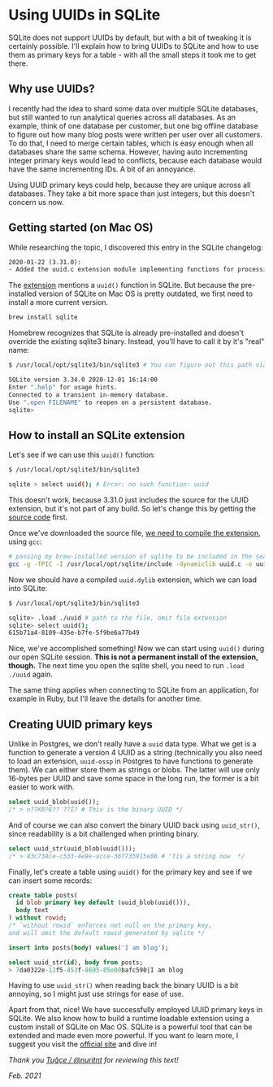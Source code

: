 # Using UUIDs in SQLite

SQLite does not support UUIDs by default, but with a bit of tweaking it is certainly possible. I'll explain how to bring UUIDs to SQLite and how to use them as primary keys for a table - with all the small steps it took me to get there.

## Why use UUIDs?

I recently had the idea to shard some data over multiple SQLite databases, but still wanted to run analytical queries across all databases. As an example, think of one database per customer, but one big offline database to figure out how many blog posts were written per user over all customers. To do that, I need to merge certain tables, which is easy enough when all databases share the same schema. However, having auto incrementing integer primary keys would lead to conflicts, because each database would have the same incrementing IDs. A bit of an annoyance.

Using UUID primary keys could help, because they are unique across all databases. They take a bit more space than just integers, but this doesn't concern us now.

## Getting started (on Mac OS)

While researching the topic, I discovered this entry in the SQLite changelog:

```txt
2020-01-22 (3.31.0):
- Added the uuid.c extension module implementing functions for processing RFC-4122 UUIDs.
```

The [extension](https://sqlite.org/src/file/ext/misc/uuid.c) mentions a `uuid()` function in SQLite. But because the pre-installed version of SQLite on Mac OS is pretty outdated, we first need to install a more current version.

```sh
brew install sqlite
```

Homebrew recognizes that SQLite is already pre-installed and doesn't override the existing sqlite3 binary. Instead, you'll have to call it by it's "real" name:

```sh
$ /usr/local/opt/sqlite3/bin/sqlite3 # You can figure out this path via `brew info sqlite`

SQLite version 3.34.0 2020-12-01 16:14:00
Enter ".help" for usage hints.
Connected to a transient in-memory database.
Use ".open FILENAME" to reopen on a persistent database.
sqlite>

```

## How to install an SQLite extension

Let's see if we can use this `uuid()` function:

```sh
$ /usr/local/opt/sqlite3/bin/sqlite3

sqlite > select uuid(); # Error: no such function: uuid
```

This doesn't work, because 3.31.0 just includes the source for the UUID extension, but it's not part of any build. So let's change this by getting the [source code](https://sqlite.org/src/file/ext/misc/uuid.c) first.

Once we've downloaded the source file, [we need to compile the extension](https://sqlite.org/loadext.html), using `gcc`:

```sh
# passing my brew-installed version of sqlite to be included in the search path
gcc -g -fPIC -I /usr/local/opt/sqlite/include -dynamiclib uuid.c -o uuid.dylib
```

Now we should have a compiled `uuid.dylib` extension, which we can load into SQLite:

```sh
$ /usr/local/opt/sqlite3/bin/sqlite3

sqlite> .load ./uuid # path to the file, omit file extension
sqlite> select uuid();
615b71a4-8109-435e-b7fe-5f9be6a77b49
```

Nice, we've accomplished something! Now we can start using `uuid()` during our open SQLite session. **This is not a permanent install of the extension, though.** The next time you open the sqlite shell, you need to run `.load ./uuid` again.

The same thing applies when connecting to SQLite from an application, for example in Ruby, but I'll leave the details for another time.

## Creating UUID primary keys

Unlike in Postgres, we don't really have a `uuid` data type. What we get is a function to generate a version 4 UUID as a string (technically you also need to load an extension, `uuid-ossp` in Postgres to have functions to generate them). We can either store them as strings or blobs. The latter will use only 16-bytes per UUID and save some space in the long run, the former is a bit easier to work with.

```sql
select uuid_blob(uuid());
/* > n??KB?E?? ??I? # This is the binary UUID */
```

And of course we can also convert the binary UUID back using `uuid_str()`, since readability is a bit challenged when printing binary.

```sql
select uuid_str(uuid_blob(uuid()));
/* > 43c734ce-c533-4e9e-acce-367735915e86 # 'tis a string now  */
```

Finally, let's create a table using `uuid()` for the primary key and see if we can insert some records:

```sql
create table posts(
  id blob primary key default (uuid_blob(uuid())),
  body text
) without rowid;
/* `without rowid` enforces not null on the primary key,
and will omit the default rowid generated by sqlite */

insert into posts(body) values('I am blog');

select uuid_str(id), body from posts;
> 7da0322e-12f5-453f-8695-85e00bafc590|I am blog
```

Having to use `uuid_str()` when reading back the binary UUID is a bit annoying, so I might just use strings for ease of use.

Apart from that, nice! We have successfully employed UUID primary keys in SQLite. We also know how to build a runtime loadable extension using a custom install of SQLite on Mac OS. SQLite is a powerful tool that can be extended and made even more powerful. If you want to learn more, I suggest you visit the [official site](https://www.sqlite.org/loadext.html) and dive in!

_Thank you [Tuğçe / @nuritnt](https://twitter.com/nuritnt/) for reviewing this text!_

_Feb. 2021_
